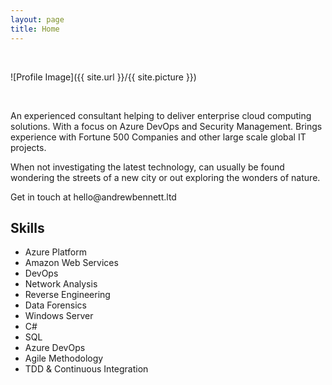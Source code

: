 ```yaml
---
layout: page
title: Home
---
```

<br/>

![Profile Image]({{ site.url }}/{{ site.picture }})

<br/>

<p>An experienced consultant helping to deliver enterprise cloud computing solutions. With a focus on Azure DevOps and Security Management. Brings experience with Fortune 500 Companies and other large scale global IT projects.</p>

<p>When not investigating the latest technology, can usually be found wondering the streets of a new city or out exploring the wonders of nature.</p>

<p>Get in touch at hello@andrewbennett.ltd</p>

<h2>Skills</h2>

<ul class="skill-list">
	<li>Azure Platform</li>
	<li>Amazon Web Services</li>
	<li>DevOps</li>
	<li>Network Analysis</li>
	<li>Reverse Engineering</li>
	<li>Data Forensics</li>
	<li>Windows Server</li>
	<li>C#</li>
	<li>SQL</li>
	<li>Azure DevOps</li>
	<li>Agile Methodology</li>
	<li>TDD & Continuous Integration</li>
</ul>
